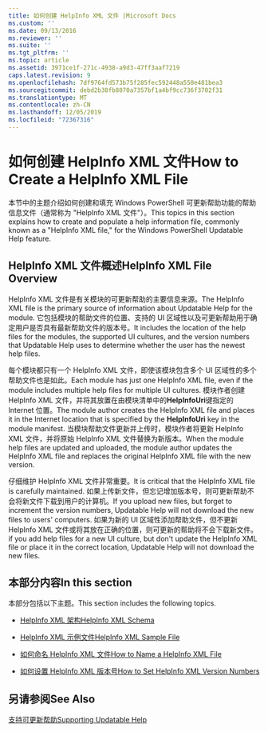 ```yaml
---
title: 如何创建 HelpInfo XML 文件 |Microsoft Docs
ms.custom: ''
ms.date: 09/13/2016
ms.reviewer: ''
ms.suite: ''
ms.tgt_pltfrm: ''
ms.topic: article
ms.assetid: 3971ce1f-271c-4938-a9d3-47ff3aaf7219
caps.latest.revision: 9
ms.openlocfilehash: 7df9764fd573b75f285fec592448a550e481bea3
ms.sourcegitcommit: debd2b38fb8070a7357bf1a4bf9cc736f3702f31
ms.translationtype: MT
ms.contentlocale: zh-CN
ms.lasthandoff: 12/05/2019
ms.locfileid: "72367316"
---
```

# <a name="how-to-create-a-helpinfo-xml-file"></a><span data-ttu-id="cf75c-102">如何创建 HelpInfo XML 文件</span><span class="sxs-lookup"><span data-stu-id="cf75c-102">How to Create a HelpInfo XML File</span></span>

<span data-ttu-id="cf75c-103">本节中的主题介绍如何创建和填充 Windows PowerShell 可更新帮助功能的帮助信息文件（通常称为 "HelpInfo XML 文件"）。</span><span class="sxs-lookup"><span data-stu-id="cf75c-103">This topics in this section explains how to create and populate a help information file, commonly known as a "HelpInfo XML file," for the Windows PowerShell Updatable Help feature.</span></span>

## <a name="helpinfo-xml-file-overview"></a><span data-ttu-id="cf75c-104">HelpInfo XML 文件概述</span><span class="sxs-lookup"><span data-stu-id="cf75c-104">HelpInfo XML File Overview</span></span>

<span data-ttu-id="cf75c-105">HelpInfo XML 文件是有关模块的可更新帮助的主要信息来源。</span><span class="sxs-lookup"><span data-stu-id="cf75c-105">The HelpInfo XML file is the primary source of information about Updatable Help for the module.</span></span> <span data-ttu-id="cf75c-106">它包括模块的帮助文件的位置、支持的 UI 区域性以及可更新帮助用于确定用户是否具有最新帮助文件的版本号。</span><span class="sxs-lookup"><span data-stu-id="cf75c-106">It includes the location of the help files for the modules, the supported UI cultures, and the version numbers that Updatable Help uses to determine whether the user has the newest help files.</span></span>

<span data-ttu-id="cf75c-107">每个模块都只有一个 HelpInfo XML 文件，即使该模块包含多个 UI 区域性的多个帮助文件也是如此。</span><span class="sxs-lookup"><span data-stu-id="cf75c-107">Each module has just one HelpInfo XML file, even if the module includes multiple help files for multiple UI cultures.</span></span> <span data-ttu-id="cf75c-108">模块作者创建 HelpInfo XML 文件，并将其放置在由模块清单中的**HelpInfoUri**键指定的 Internet 位置。</span><span class="sxs-lookup"><span data-stu-id="cf75c-108">The module author creates the HelpInfo XML file and places it in the Internet location that is specified by the **HelpInfoUri** key in the module manifest.</span></span> <span data-ttu-id="cf75c-109">当模块帮助文件更新并上传时，模块作者将更新 HelpInfo XML 文件，并将原始 HelpInfo XML 文件替换为新版本。</span><span class="sxs-lookup"><span data-stu-id="cf75c-109">When the module help files are updated and uploaded, the module author updates the HelpInfo XML file and replaces the original HelpInfo XML file with the new version.</span></span>

<span data-ttu-id="cf75c-110">仔细维护 HelpInfo XML 文件非常重要。</span><span class="sxs-lookup"><span data-stu-id="cf75c-110">It is critical that the HelpInfo XML file is carefully maintained.</span></span> <span data-ttu-id="cf75c-111">如果上传新文件，但忘记增加版本号，则可更新帮助不会将新文件下载到用户的计算机。</span><span class="sxs-lookup"><span data-stu-id="cf75c-111">If you upload new files, but forget to increment the version numbers, Updatable Help will not download the new files to users' computers.</span></span> <span data-ttu-id="cf75c-112">如果为新的 UI 区域性添加帮助文件，但不更新 HelpInfo XML 文件或将其放在正确的位置，则可更新的帮助将不会下载新文件。</span><span class="sxs-lookup"><span data-stu-id="cf75c-112">if you add help files for a new UI culture, but don't update the HelpInfo XML file or place it in the correct location, Updatable Help will not download the new files.</span></span>

## <a name="in-this-section"></a><span data-ttu-id="cf75c-113">本部分内容</span><span class="sxs-lookup"><span data-stu-id="cf75c-113">In this section</span></span>

<span data-ttu-id="cf75c-114">本部分包括以下主题。</span><span class="sxs-lookup"><span data-stu-id="cf75c-114">This section includes the following topics.</span></span>

- [<span data-ttu-id="cf75c-115">HelpInfo XML 架构</span><span class="sxs-lookup"><span data-stu-id="cf75c-115">HelpInfo XML Schema</span></span>](./helpinfo-xml-schema.md)

- [<span data-ttu-id="cf75c-116">HelpInfo XML 示例文件</span><span class="sxs-lookup"><span data-stu-id="cf75c-116">HelpInfo XML Sample File</span></span>](./helpinfo-xml-sample-file.md)

- [<span data-ttu-id="cf75c-117">如何命名 HelpInfo XML 文件</span><span class="sxs-lookup"><span data-stu-id="cf75c-117">How to Name a HelpInfo XML File</span></span>](./how-to-name-a-helpinfo-xml-file.md)

- [<span data-ttu-id="cf75c-118">如何设置 HelpInfo XML 版本号</span><span class="sxs-lookup"><span data-stu-id="cf75c-118">How to Set HelpInfo XML Version Numbers</span></span>](./how-to-set-helpinfo-xml-version-numbers.md)

## <a name="see-also"></a><span data-ttu-id="cf75c-119">另请参阅</span><span class="sxs-lookup"><span data-stu-id="cf75c-119">See Also</span></span>

[<span data-ttu-id="cf75c-120">支持可更新帮助</span><span class="sxs-lookup"><span data-stu-id="cf75c-120">Supporting Updatable Help</span></span>](./supporting-updatable-help.md)